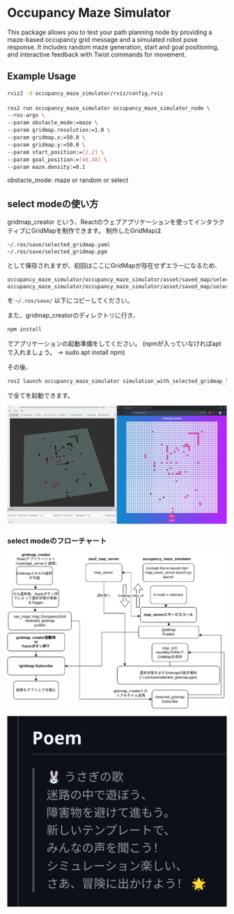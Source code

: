 # Occupancy Maze Simulator

This package allows you to test your path planning node by providing a maze-based occupancy grid message and a simulated robot pose response. It includes random maze generation, start and goal positioning, and interactive feedback with Twist commands for movement.

## Example Usage

```bash
rviz2 -d occupancy_maze_simulator/rviz/config.rviz 

ros2 run occupancy_maze_simulator occupancy_maze_simulator_node \
--ros-args \
--param obstacle_mode:=maze \
--param gridmap.resolution:=1.0 \
--param gridmap.x:=50.0 \
--param gridmap.y:=50.0 \
--param start_position:=[2,2] \
--param goal_position:=[48,48] \
--param maze.density:=0.1
```

obstacle_mode: maze or random or select

## select modeの使い方

gridmap_creator という、Reactのウェブアプリケーションを使ってインタラクティブにGridMapを制作できます。
制作したGridMapは
```
~/.ros/save/selected_gridmap.yaml
~/.ros/save/selected_gridmap.pgm
```
として保存されますが、初回はここにGridMapが存在せずエラーになるため、
```
occupancy_maze_simulator/occupancy_maze_simulator/asset/saved_map/selected_gridmap.yaml
occupancy_maze_simulator/occupancy_maze_simulator/asset/saved_map/selected_gridmap.pgm
```
を
`~/.ros/save/`
以下にコピーしてください。

また、gridmap_creatorのディレクトリに行き、
```bash
npm install
```
でアプリケーションの起動準備をしてください。
(npmが入っていなければaptで入れましょう。 ->  sudo apt install npm)

その後、
```bash
ros2 launch occupancy_maze_simulator simulation_with_selected_gridmap_launch.py
```
で全てを起動できます。

![select mode](occupancy_maze_simulator/doc/media/select_mode.png)

### select modeのフローチャート

![flow chart](occupancy_maze_simulator/doc/customizable_gridmap_handling_v2.webp)

![poem](occupancy_maze_simulator/doc/media/poemByCodeRabbit.png)